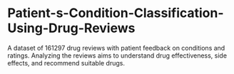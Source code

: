 # Patient-s-Condition-Classification-Using-Drug-Reviews
A dataset of 161297 drug reviews with patient feedback on conditions and ratings. Analyzing the reviews aims to understand drug effectiveness, side effects, and recommend suitable drugs.
